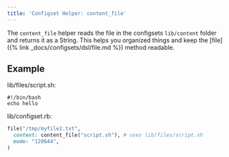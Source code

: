 ```yaml
---
title: 'Configset Helper: content_file'
---
```


The `content_file` helper reads the file in the configsets `lib/content` folder and returns it as a String. This helps you organized things and keep the [file]({% link _docs/configsets/dsl/file.md %}) method readable.

## Example

lib/files/script.sh:

    #!/bin/bash
    echo hello

lib/configset.rb:

```ruby
file("/tmp/myfile2.txt",
  content: content_file("script.sh"), # uses lib/files/script.sh
  mode: "120644",
)
```